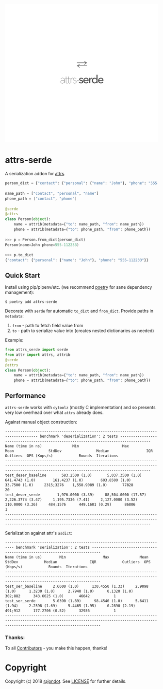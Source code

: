 ![](media/cover.png)

# attrs-serde

A serialization addon for [attrs](https://attrs.org).


```py
person_dict = {"contact": {"personal": {"name": "John"}, "phone": "555-112233"}}

name_path = ["contact", "personal", "name"]
phone_path = ["contact", "phone"]

@serde
@attrs
class Person(object):
    name = attrib(metadata={"to": name_path, "from": name_path})
    phone = attrib(metadata={"to": phone_path, "from": phone_path})

>>> p = Person.from_dict(person_dict)
Person(name=John phone=555-112233)

>>> p.to_dict
{"contact": {"personal": {"name": "John"}, "phone": "555-112233"}}
```


## Quick Start

Install using pip/pipenv/etc. (we recommend [poetry](https://github.com/sdispater/poetry) for sane dependency management):

```
$ poetry add attrs-serde
```

Decorate with `serde` for automatic `to_dict` and `from_dict`. Provide paths in `metadata`:

1. `from` - path to fetch field value from
2. `to` - path to serialize value into (creates nested dictionaries as needed)

Example:

```py
from attrs_serde import serde
from attr import attrs, attrib
@serde
@attrs
class Person(object):
    name = attrib(metadata={"to": name_path, "from": name_path})
    phone = attrib(metadata={"to": phone_path, "from": phone_path})
```


## Performance

`attrs-serde` works with `cytoolz` (mostly C implementation) and so presents very low overhead over what `attrs` already does.


Against manual object construction:

```
------------------------------------------------------------------------------------- benchmark 'deserialization': 2 tests ------------------------------------------------------------------------------------
Name (time in ns)              Min                    Max                  Mean                StdDev                Median                 IQR            Outliers  OPS (Kops/s)            Rounds  Iterations
---------------------------------------------------------------------------------------------------------------------------------------------------------------------------------------------------------------
test_deser_baseline       583.2500 (1.0)       5,037.3500 (1.0)        641.4743 (1.0)        161.4237 (1.0)        603.8500 (1.0)       33.7500 (1.0)     2315;3276    1,558.9089 (1.0)       77828          20
test_deser_serde        1,976.0000 (3.39)     88,504.0000 (17.57)    2,226.3774 (3.47)     1,195.7336 (7.41)     2,127.0000 (3.52)     110.0000 (3.26)     484;1576      449.1601 (0.29)      86806           1
---------------------------------------------------------------------------------------------------------------------------------------------------------------------------------------------------------------
```

Serialization against attr's `asdict`:

```
-------------------------------------------------------------------------- benchmark 'serialization': 2 tests --------------------------------------------------------------------------
Name (time in us)        Min                 Max              Mean            StdDev            Median               IQR            Outliers  OPS (Kops/s)            Rounds  Iterations
----------------------------------------------------------------------------------------------------------------------------------------------------------------------------------------
test_ser_baseline     2.6600 (1.0)      130.4550 (1.33)     2.9098 (1.0)      1.3230 (1.0)      2.7940 (1.0)      0.1320 (1.0)       302;882      343.6625 (1.0)       46642           1
test_ser_serde        5.0390 (1.89)      98.4540 (1.0)      5.6411 (1.94)     2.2398 (1.69)     5.4465 (1.95)     0.2890 (2.19)      491;912      177.2706 (0.52)      32936           1
----------------------------------------------------------------------------------------------------------------------------------------------------------------------------------------
```

### Thanks:

To all [Contributors](https://github.com/jondot/attrs-serde/graphs/contributors) - you make this happen, thanks!

# Copyright

Copyright (c) 2018 [@jondot](http://twitter.com/jondot). See [LICENSE](LICENSE.txt) for further details.